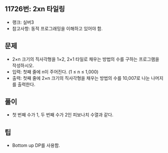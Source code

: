 <h2>11726번: 2xn 타일링</h2>
<ul>
  <li>랭크: 실버3</li>
  <li>참고사항: 동적 프로그래밍을 이해하고 있어야 함.</li>
</ul>
<h2>문제</h2>
<ul>
  <li>2×n 크기의 직사각형을 1×2, 2×1 타일로 채우는 방법의 수를 구하는 프로그램을 작성하시오.</li>
  <li>입력: 첫째 줄에 n이 주어진다. (1 ≤ n ≤ 1,000)</li>
  <li>출력: 첫째 줄에 2×n 크기의 직사각형을 채우는 방법의 수를 10,007로 나눈 나머지를 출력한다.</li>
</ul>
<h2>풀이</h2>
<ul>
  <li>첫 번째 수가 1, 두 번째 수가 2인 피보나치 수열과 같다.</li>
</ul>
<h2>팁</h2>
<ul>
  <li>Bottom up DP를 사용함.</li>
</ul>

